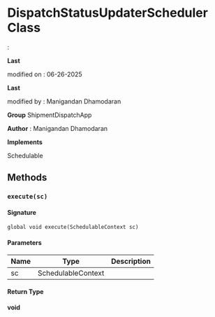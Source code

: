 # DispatchStatusUpdaterScheduler Class

:

**Last** 

modified on  : 06-26-2025

**Last** 

modified by  : Manigandan Dhamodaran

**Group** ShipmentDispatchApp

**Author** : Manigandan Dhamodaran

**Implements**

Schedulable

## Methods
### `execute(sc)`

#### Signature
```apex
global void execute(SchedulableContext sc)
```

#### Parameters
| Name | Type | Description |
|------|------|-------------|
| sc | SchedulableContext |  |

#### Return Type
**void**